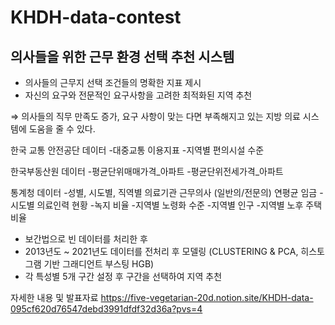 # KHDH-data-contest
## 의사들을 위한 근무 환경 선택 추천 시스템

- 의사들의 근무지 선택 조건들의 명확한 지표 제시
- 자신의 요구와 전문적인 요구사항을 고려한 최적화된 지역 추천

⇒ 의사들의 직무 만족도 증가, 요구 사항이 맞는 다면 부족해지고 있는 지방 의료 시스템에 도움을 줄 수 있다.

한국 교통 안전공단 데이터
-대중교통 이용지표
-지역별 편의시설 수준

한국부동산원 데이터
-평균단위매매가격_아파트
-평균단위전세가격_아파트

통계청 데이터
-성별, 시도별, 직역별 의료기관 근무의사
(일반의/전문의) 연평균 임금
-시도별 의료인력 현황
-녹지 비율
-지역별 노령화 수준
-지역별 인구
-지역별 노후 주택 비율

- 보간법으로 빈 데이터를 처리한 후
- 2013년도 ~ 2021년도 데이터를 전처리 후 모델링
(CLUSTERING & PCA, 히스토그램 기반 그래디언트 부스팅 HGB)
- 각 특성별 5개 구간 설정 후 구간을 선택하여 지역 추천

자세한 내용 및 발표자료
https://five-vegetarian-20d.notion.site/KHDH-data-095cf620d76547debd3991dfdf32d36a?pvs=4
